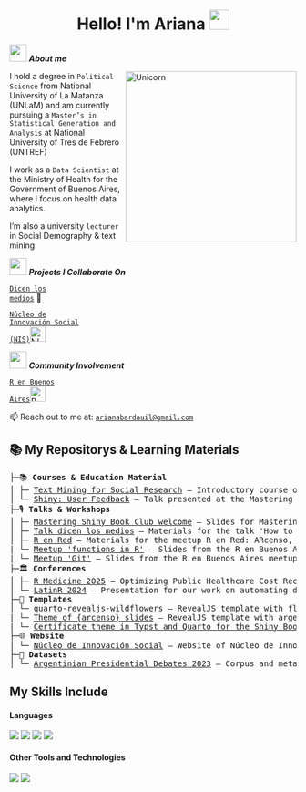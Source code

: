<h1 align="center"><b>Hello! I'm Ariana </b><img src="https://media.giphy.com/media/hvRJCLFzcasrR4ia7z/giphy.gif" width="35"></h1>
<!--  -->

<img src="https://media.giphy.com/media/ObNTw8Uzwy6KQ/giphy.gif" width="30px">&nbsp;***About me*** 

<img align="right" width=300px alt="Unicorn" src="https://media0.giphy.com/media/v1.Y2lkPTc5MGI3NjExeHQ0cGlmM3ZoNnAxbXF2aDh4cjNheDMyMmhnc285eDJzb3dhaW1veiZlcD12MV9pbnRlcm5hbF9naWZfYnlfaWQmY3Q9Zw/Fx8tY0PsthX9Rvlh1t/giphy.webp" />

I hold a degree in  <code>Political Science</code> from National University of La Matanza (UNLaM) and am currently pursuing a <code>Master’s in Statistical Generation and Analysis</code> at National University of Tres de Febrero (UNTREF)

I work as a <code>Data Scientist</code> at the Ministry of Health for the Government of Buenos Aires, where I focus on health data analytics.

I’m also a university <code>lecturer</code> in Social Demography & text mining

<img src="https://github.com/TheDudeThatCode/TheDudeThatCode/blob/master/Assets/Rocket.gif" width="30px">&nbsp;***Projects I Collaborate On*** 


<code>[Dicen los medios](https://www.dicenlosmedios.com.ar)</code> 📰 

<code>[Núcleo de Innovación Social (NIS)](https://nucleodeinnovacionsocial.com.ar/)</code><img height="27" src="https://github.com/user-attachments/assets/adbae2ee-fe8c-41ea-806d-72f8ec26bb61" alt="NIS logo">


<img src="https://media.giphy.com/media/LnQjpWaON8nhr21vNW/giphy.gif" width="30px">&nbsp;***Community Involvement*** 

<code>[R en Buenos Aires](https://renbaires.github.io/)</code><img height="27" src="https://avatars.githubusercontent.com/u/43609757" alt="R en Bs As logo">


📫 Reach out to me at: <a href="arianabardauil@gmail.com"><code>arianabardauil@gmail.com</code></a>

## 📚 My Repositorys & Learning Materials

<pre>
├─📚 <b>Courses & Education Material</b>  
│ ├─ <a href="https://github.com/ariibard/uflo-text-mining">Text Mining for Social Research</a> — Introductory course on text processing with R, aimed at the social sciences.
│ └─ <a href="https://github.com/ariibard/renbuenosaires_shiny_book_club_5">Shiny: User Feedback</a> — Talk presented at the Mastering Shiny Book Club.
├─🎙️ <b>Talks & Workshops</b>  
│ ├─ <a href="https://github.com/ariibard/mastering-shiny-welcome">Mastering Shiny Book Club welcome</a> — Slides for Mastering Shiny Book Club.
│ ├─ <a href="https://github.com/ariibard/2024-12-02-welcome">Talk dicen los medios</a> — Materials for the talk 'How to work with millions of news'.
│ ├─ <a href="https://github.com/ariibard/2024-12-20-welcome">R en Red</a> — Materials for the meetup R en Red: ARcenso, Oportunidades y Comunidad. 
| └─ <a href="https://welcome20250821.netlify.app/#/title-slide">Meetup 'functions in R'</a> — Slides from the R en Buenos Aires meetup on Functions in R
| └─ <a href="https://ariibard.github.io/2025-06-24-welcome/#/mi3rd4-git">Meetup 'Git'</a> — Slides from the R en Buenos Aires meetup on Git
├─🏛️ <b>Conferences</b>  
│ ├─ <a href="https://github.com/ariibard/r_medicine_sumar_2025">R Medicine 2025</a> — Optimizing Public Healthcare Cost Recovery with R: A Use Case from Argentina.
│ └─ <a href="https://github.com/ariibard/presentacion_latinr_recupero_de_gastos">LatinR 2024</a> — Presentation for our work on automating documentation for cost recovery.
├─🎨 <b>Templates</b>  
│ └─ <a href="https://github.com/ariibard/quarto-revealjs-wildflowers">quarto-revealjs-wildflowers</a> — RevealJS template with floral style.
| └─ <a href="https://github.com/ariibard/arcenso-useR2025">Theme of {arcenso} slides</a> — RevealJS template with argentinian style. 
| └─ <a href="https://github.com/ariibard/quarto-typst-certificate-mastering-shiny-bookclub">Certificate theme in Typst and Quarto for the Shiny Book Club</a> (R en Buenos Aires & R-Ladies)
├─🌐 <b>Website</b>  
│ └─ <a href="https://github.com/ariibard/web_nis">Núcleo de Innovación Social</a> — Website of Núcleo de Innovación Social.
├─📂 <b>Datasets</b>  
│ └─ <a href="https://github.com/ariibard/debates-argentina-2023">Argentinian Presidential Debates 2023</a> — Corpus and metadata from the 2023 presidential debates, open for text analysis.
</pre>



## My Skills Include

<h4> Languages </h4>
<span> 
  <img src="https://img.shields.io/badge/r-%23276DC3.svg?style=for-the-badge&logo=r&logoColor=white">
  <img src="https://img.shields.io/badge/python-3670A0?style=for-the-badge&logo=python&logoColor=ffdd54">
  <img src="https://img.shields.io/badge/mysql-4479A1.svg?style=for-the-badge&logo=mysql&logoColor=white">
  <img src="https://img.shields.io/badge/markdown-%23000000.svg?style=for-the-badge&logo=markdown&logoColor=white">
  

 


</span>


<h4> Other Tools and Technologies </h4>
<span>
  <img src="https://img.shields.io/badge/Git-F05032?style=for-the-badge&logo=git&logoColor=white">
  <img src="https://img.shields.io/badge/Canva-%2300C4CC.svg?style=for-the-badge&logo=Canva&logoColor=white">



